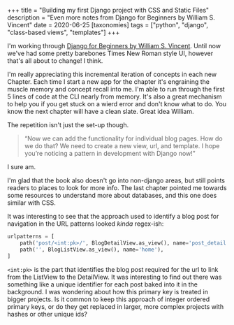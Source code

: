 +++
title = "Building my first Django project with CSS and Static Files"
description = "Even more notes from Django for Beginners by William S. Vincent"
date = 2020-06-25
[taxonomies]
tags = ["python", "django", "class-based views", "templates"]
+++

I'm working through [Django for Beginners by William S. Vincent](https://djangoforbeginners.com/). Until now we've had some pretty barebones Times New Roman style UI, however that's all about to change! I think.

I'm really appreciating this incremental iteration of concepts in each new Chapter. Each time I start a new app for the chapter it's engraining the muscle memory and concept recall into me. I'm able to run through the first 5 lines of code at the CLI nearly from memory. It's also a great mechanism to help you if you get stuck on a wierd error and don't know what to do. You know the next chapter will have a clean slate. Great idea William.

The repetition isn't just the set-up though.

> “Now we can add the functionality for individual blog pages. How do we do that? We need to create a new view, url, and template. I hope you’re noticing a pattern in development with Django now!”

I sure am. 

I'm glad that the book also doesn't go into non-django areas, but still points readers to places to look for more info. The last chapter pointed me towards some resources to understand more about databases, and this one does similar with CSS.

It was interesting to see that the approach used to identify a blog post for navigation in the URL patterns looked _kinda_ regex-ish:

```py
urlpatterns = [
    path('post/<int:pk>/', BlogDetailView.as_view(), name='post_detail'),
    path('', BlogListView.as_view(), name='home'),
]
```

`<int:pk>` is the part that identifies the blog post required for the url to link from the ListView to the DetailView. It was interesting to find out there was something like a unique identifier for each post baked into it in the background. I was wondering about how this primary key is treated in bigger projects. Is it common to keep this approach of integer ordered primary keys, or do they get replaced in larger, more complex projects with hashes or other unique ids?
